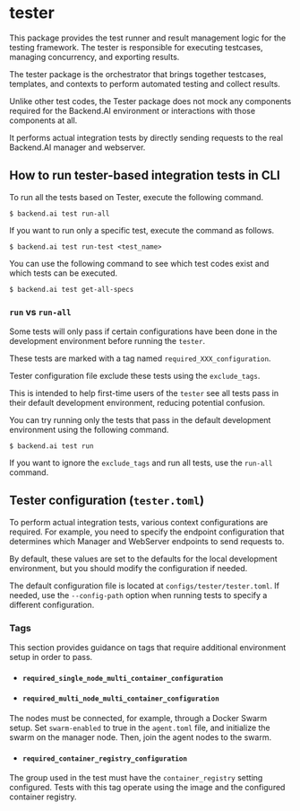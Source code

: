 # tester

This package provides the test runner and result management logic for the testing framework. The tester is responsible for executing testcases, managing concurrency, and exporting results.

The tester package is the orchestrator that brings together testcases, templates, and contexts to perform automated testing and collect results.

Unlike other test codes, the Tester package does not mock any components required for the Backend.AI environment or interactions with those components at all.

It performs actual integration tests by directly sending requests to the real Backend.AI manager and webserver.

## How to run tester-based integration tests in CLI

To run all the tests based on Tester, execute the following command.

```console
$ backend.ai test run-all
```

If you want to run only a specific test, execute the command as follows.

```console
$ backend.ai test run-test <test_name>
```

You can use the following command to see which test codes exist and which tests can be executed.

```console
$ backend.ai test get-all-specs
```

### `run` vs `run-all`

Some tests will only pass if certain configurations have been done in the development environment before running the `tester`.

These tests are marked with a tag named `required_XXX_configuration`.

Tester configuration file exclude these tests using the `exclude_tags`.

This is intended to help first-time users of the `tester` see all tests pass in their default development environment, reducing potential confusion.

You can try running only the tests that pass in the default development environment using the following command.

```console
$ backend.ai test run
```

If you want to ignore the `exclude_tags` and run all tests, use the `run-all` command.


## Tester configuration (`tester.toml`)

To perform actual integration tests, various context configurations are required.
For example, you need to specify the endpoint configuration that determines which Manager and WebServer endpoints to send requests to.

By default, these values are set to the defaults for the local development environment, but you should modify the configuration if needed.

The default configuration file is located at `configs/tester/tester.toml`.
If needed, use the `--config-path` option when running tests to specify a different configuration.

### Tags

This section provides guidance on tags that require additional environment setup in order to pass.

<!-- TODO: Remove this after replacing this task with proper TemplateWrapper -->

- #### `required_single_node_multi_container_configuration`

- #### `required_multi_node_multi_container_configuration`
The nodes must be connected, for example, through a Docker Swarm setup.
Set `swarm-enabled` to true in the `agent.toml` file, and initialize the swarm on the manager node.
Then, join the agent nodes to the swarm.

- #### `required_container_registry_configuration`
The group used in the test must have the `container_registry` setting configured.
Tests with this tag operate using the image and the configured container registry.